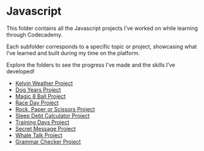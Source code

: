# Javascript

This folder contains all the Javascript projects I’ve worked on while learning through Codecademy. 

Each subfolder corresponds to a specific topic or project, showcasing what I’ve learned and built during my time on the platform.

Explore the folders to see the progress I’ve made and the skills I’ve developed!

- [Kelvin Weather Project](Kelvin%20Weather%20Project/README.md)
- [Dog Years Project](Dog%20Years%20Project/README.md)
- [Magic 8 Ball Project](Magic%208%20Ball%20Project/README.md)
- [Race Day Project](Race%20Day%20Project/README.md)
- [Rock, Paper or Scissors Project](Rock,%20Paper%20or%20Scissors%20Project/README.md)
- [Sleep Debt Calculator Project](Sleep%20Debt%20Calculator%20Project/README.md)
- [Training Days Project](Training%20Days%20Project/README.md)
- [Secret Message Project](Secret%20Message%20Project/README.md)
- [Whale Talk Project](Whale%20Talk%20Project/README.md)
- [Grammar Checker Project](Grammar%20Checker%20Project/README.md)